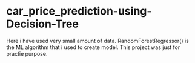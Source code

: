 # car_price_prediction-using-Decision-Tree
Here i have used very small amount of data.
RandomForestRegressor() is the ML algorithm that i used to create model.
This project was just for practie purpose.
